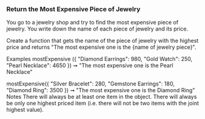 ### Return the Most Expensive Piece of Jewelry

You go to a jewelry shop and try to find the most expensive piece of jewelry. You write down the name of each piece of jewelry and its price.

Create a function that gets the name of the piece of jewelry with the highest price and returns "The most expensive one is the {name of jewelry piece}".

Examples
mostExpensive ({
"Diamond Earrings": 980,
"Gold Watch": 250,
"Pearl Necklace": 4650
}) ➞ "The most expensive one is the Pearl Necklace"

mostExpensive({
"Silver Bracelet": 280,
"Gemstone Earrings": 180,
"Diamond Ring": 3500
}) ➞ "The most expensive one is the Diamond Ring"
Notes
There will always be at least one item in the object.
There will always be only one highest priced item (i.e. there will not be two items with the joint highest value).
